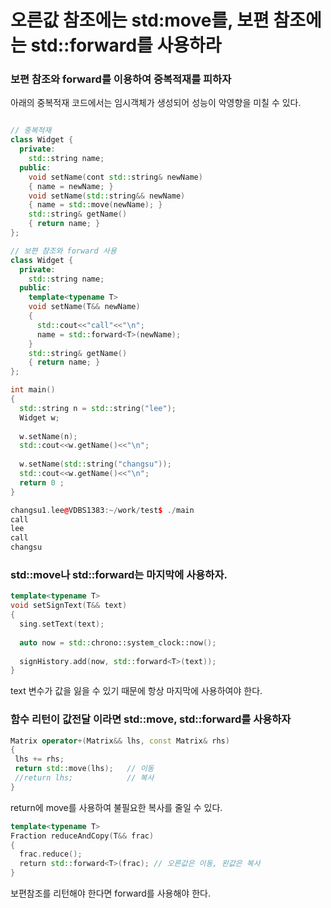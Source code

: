 # 오른값 참조에는 std:move를, 보편 참조에는 std::forward를 사용하라

### 보편 참조와 forward를 이용하여 중복적재를 피하자
 아래의 중복적재 코드에서는 임시객체가 생성되어 성능이 악영향을 미칠 수 있다.
```c++

// 중복적재
class Widget {
  private:
    std::string name;
  public:
    void setName(cont std::string& newName)
    { name = newName; }
    void setName(std::string&& newName)
    { name = std::move(newName); }
    std::string& getName()
    { return name; }
};

// 보편 참조와 forward 사용
class Widget {
  private:
    std::string name;
  public:
    template<typename T>
    void setName(T&& newName)
    {
      std::cout<<"call"<<"\n";
      name = std::forward<T>(newName);
    }
    std::string& getName()
    { return name; }
};

int main()
{
  std::string n = std::string("lee");
  Widget w;
  
  w.setName(n);
  std::cout<<w.getName()<<"\n";
  
  w.setName(std::string("changsu"));
  std::cout<<w.getName()<<"\n";
  return 0 ;
}

changsu1.lee@VDBS1383:~/work/test$ ./main 
call
lee
call
changsu
```

### std::move나 std::forward는 마지막에 사용하자.
```c++
template<typename T>
void setSignText(T&& text)
{
  sing.setText(text);
  
  auto now = std::chrono::system_clock::now();
  
  signHistory.add(now, std::forward<T>(text));
}
```
text 변수가 값을 잃을 수 있기 때문에 항상 마지막에 사용하여야 한다.


### 함수 리턴이 값전달 이라면 std::move, std::forward를 사용하자
```c++
Matrix operator+(Matrix&& lhs, const Matrix& rhs)
{
 lhs += rhs;
 return std::move(lhs);   // 이동
 //return lhs;            // 복사
}
```
return에 move를 사용하여 불필요한 복사를 줄일 수 있다.

```c++
template<typename T>
Fraction reduceAndCopy(T&& frac)
{
  frac.reduce();
  return std::forward<T>(frac); // 오른값은 이동, 왼값은 복사
}
```
보편참조를 리턴해야 한다면 forward를 사용해야 한다.

